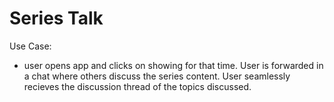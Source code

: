 # Series Talk
Use Case:
- user opens app and clicks on showing for that time.
   User is forwarded in a chat where others discuss the series content.
   User seamlessly recieves the discussion thread of the topics discussed.

